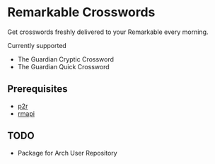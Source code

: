 # Remarkable Crosswords

Get crosswords freshly delivered to your Remarkable every morning.

Currently supported

* The Guardian Cryptic Crossword
* The Guardian Quick Crossword

## Prerequisites

* [p2r][1]
* [rmapi][2]

## TODO

* Package for Arch User Repository

[1]: https://github.com/GjjvdBurg/paper2remarkable
[2]: https://github.com/juruen/rmapi
